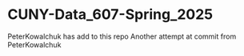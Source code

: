 # CUNY-Data_607-Spring_2025

PeterKowalchuk has add to this repo
Another attempt at commit from PeterKowalchuk